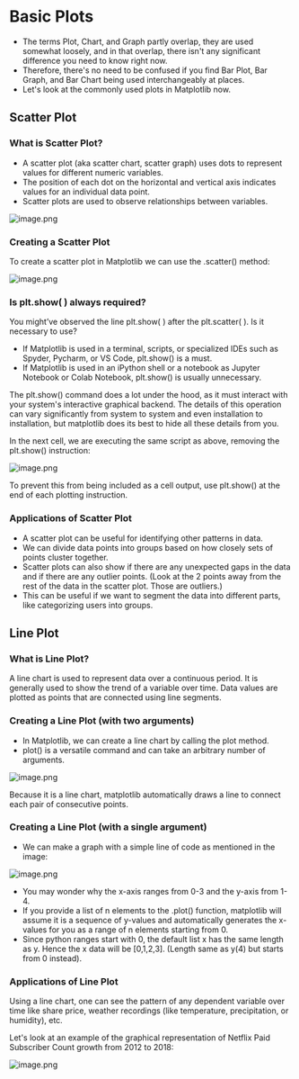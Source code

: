 # Basic Plots

* The terms Plot, Chart, and Graph partly overlap, they are used somewhat loosely, and in that overlap, there isn't any significant difference you need to know right now.
* Therefore, there's no need to be confused if you find Bar Plot, Bar Graph, and Bar Chart being used interchangeably at places.
* Let's look at the commonly used plots in Matplotlib now.







## Scatter Plot

### What is Scatter Plot?

* A scatter plot (aka scatter chart, scatter graph) uses dots to represent values for different numeric variables.
* The position of each dot on the horizontal and vertical axis indicates values for an individual data point.
* Scatter plots are used to observe relationships between variables.









![image.png](https://dphi-live.s3.amazonaws.com/media_uploads/image_5f5dd9dc082849309f19d4c7542ed3f5.png)








### Creating a Scatter Plot

To create a scatter plot in Matplotlib we can use the .scatter() method:







![image.png](https://dphi-live.s3.amazonaws.com/media_uploads/image_eb846dc1ed204e4e8013db2215a9f675.png)






### Is plt.show( ) always required?

You might’ve observed the line plt.show( ) after the plt.scatter( ). Is it necessary to use?

* If Matplotlib is used in a terminal, scripts, or specialized IDEs such as Spyder, Pycharm, or VS Code, plt.show() is a must.
* If Matplotlib is used in an iPython shell or a notebook as Jupyter Notebook or Colab Notebook, plt.show\(\) is usually unnecessary.

The plt.show() command does a lot under the hood, as it must interact with your system's interactive graphical backend. The details of this operation can vary significantly from system to system and even installation to installation, but matplotlib does its best to hide all these details from you.

In the next cell, we are executing the same script as above, removing the plt.show() instruction:




![image.png](https://dphi-live.s3.amazonaws.com/media_uploads/image_955a071b23c747ccb9e06a71835cae3e.png)





To prevent this from being included as a cell output, use plt.show() at the end of each plotting instruction.

### Applications of Scatter Plot

* A scatter plot can be useful for identifying other patterns in data.
* We can divide data points into groups based on how closely sets of points cluster together.
* Scatter plots can also show if there are any unexpected gaps in the data and if there are any outlier points. (Look at the 2 points away from the rest of the data in the scatter plot. Those are outliers.)
* This can be useful if we want to segment the data into different parts, like categorizing users into groups.




## Line Plot

### What is Line Plot?

A line chart is used to represent data over a continuous period. It is generally used to show the trend of a variable over time. Data values are plotted as points that are connected using line segments.

### Creating a Line Plot (with two arguments)

* In Matplotlib, we can create a line chart by calling the plot method.
* plot() is a versatile command and can take an arbitrary number of arguments.








![image.png](https://dphi-live.s3.amazonaws.com/media_uploads/image_66da213cfc0e402890a57b7582ce8c48.png)







Because it is a line chart, matplotlib automatically draws a line to connect each pair of consecutive points.

### Creating a Line Plot (with a single argument)

* We can make a graph with a simple line of code as mentioned in the image:









![image.png](https://dphi-live.s3.amazonaws.com/media_uploads/image_5498e847bafa4baabed998c816311f1d.png)









* You may wonder why the x-axis ranges from 0-3 and the y-axis from 1-4.
* If you provide a list of n elements to the .plot() function, matplotlib will assume it is a sequence of y-values and automatically generates the x-values for you as a range of n elements starting from 0. 
* Since python ranges start with 0, the default list x has the same length as y. Hence the x data will be [0,1,2,3]. (Length same as y(4) but starts from 0 instead).

### Applications of Line Plot

Using a line chart, one can see the pattern of any dependent variable over time like share price, weather recordings (like temperature, precipitation, or humidity), etc. 

Let's look at an example of the graphical representation of Netflix Paid Subscriber Count growth from 2012 to 2018:

![image.png](https://dphi-live.s3.amazonaws.com/media_uploads/image_f1729089bc8746e49b8d6744b0c66f07.png)